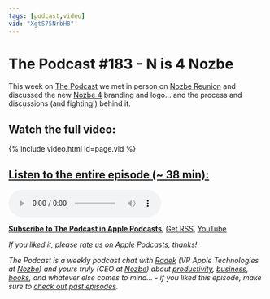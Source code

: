 ```yaml
---
tags: [podcast,video]
vid: "XgtS75NrbH8"
---
```


# The Podcast #183 - N is 4 Nozbe

This week on [The Podcast][p] we met in person on [Nozbe Reunion](https://sliwinski.com/reunion) and discussed the new [Nozbe 4](https://nozbe.com/) branding and logo... and the process and discussions (and fighting!) behind it.

<!--More-->

## Watch the full video:

{% include video.html id=page.vid %}

## [Listen to the entire episode (~ 38 min):][e]

<audio controls>
<source src="https://files.nozbe.com/podcast/183.mp3" type="audio/mpeg">
</audio>

**[Subscribe to The Podcast in Apple Podcasts][i]**, [Get RSS][rss], [YouTube][y]

*If you liked it, please [rate us on Apple Podcasts][i], thanks!*

*The Podcast is a weekly podcast chat with [Radek][r] (VP Apple Technologies at [Nozbe][n]) and yours truly (CEO at [Nozbe][n]) about [productivity](/tag/productivity), [business](/tag/business), [books](/tag/books), and whatever else comes to mind... - if you liked this episode, make sure to [check out past episodes](/tag/podcast).*

[y]: https://www.youtube.com/channel/UCkWk8xKe3pq_87io7CXBCgQ
[rss]: https://thepodcast.fm/episodes?format=RSS
[e]: https://thepodcast.fm/episodes/183

[p]: https://thepodcast.fm/
[n]: https://nozbe.com/
[r]: https://radex.io/
[i]: https://itunes.apple.com/podcast/the-podcast/id1012329770
[o]: https://ipadonly.com

[pm]: http://productivemag.com/
